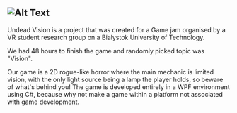 ![Alt Text](https://github.com/Maison16/Wizja/blob/master/Wizja/res/menu/biglogoREADME.png)
---
Undead Vision is a project that was created for a Game jam organised by a VR student research group on a Bialystok University of Technology. 

We had 48 hours to finish the game and randomly picked topic was "Vision".

Our game is a 2D rogue-like horror where the main mechanic is limited vision, with the only light source being a lamp the player holds, so beware of what's behind you! The game is developed entirely in a WPF environment using C#, because why not make a game within a platform not associated with game development.

